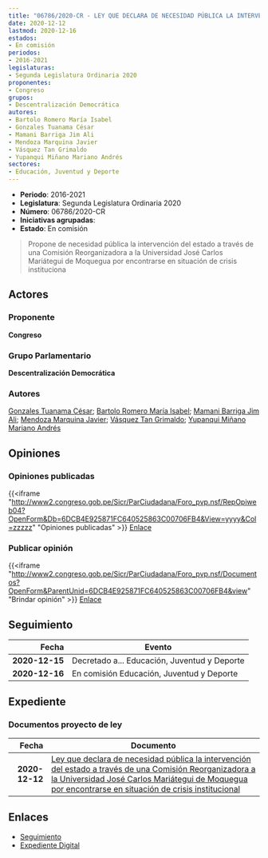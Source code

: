 ```yaml
---
title: "06786/2020-CR - LEY QUE DECLARA DE NECESIDAD PÚBLICA LA INTERVENCIÓN DEL ESTADO A TRAVÉS DE UNA COMISIÓN REORGANIZADORA A LA UNIVERSIDAD JOSÉ CARLOS MARIATEGUI DE MOQUEGUA POR ENCONTRARSE EN SITUACIÓN DE CRISIS INSTITUCIONAL"
date: 2020-12-12
lastmod: 2020-12-16
estados:
- En comisión
periodos:
- 2016-2021
legislaturas:
- Segunda Legislatura Ordinaria 2020
proponentes:
- Congreso
grupos:
- Descentralización Democrática
autores:
- Bartolo Romero María Isabel
- Gonzales Tuanama César
- Mamani Barriga Jim Ali
- Mendoza Marquina Javier
- Vásquez Tan Grimaldo
- Yupanqui Miñano Mariano Andrés
sectores:
- Educación, Juventud y Deporte
---
```

- **Periodo**: 2016-2021
- **Legislatura**: Segunda Legislatura Ordinaria 2020
- **Número**: 06786/2020-CR
- **Iniciativas agrupadas**: 
- **Estado**: En comisión

> Propone de necesidad pública la intervención del estado a través de una Comisión Reorganizadora a la Universidad José Carlos Mariátegui de Moquegua por encontrarse en situación de crisis instituciona


## Actores

### Proponente

**Congreso**

### Grupo Parlamentario

**Descentralización Democrática**

### Autores

[Gonzales Tuanama César](mailto:mailto:cgonzales@congreso.gob.pe); [Bartolo Romero María Isabel](mailto:mailto:mbartolo@congreso.gob.pe); [Mamani Barriga Jim Ali](mailto:mailto:jmamani@congreso.gob.pe); [Mendoza Marquina Javier](mailto:mailto:jmendoza@congreso.gob.pe); [Vásquez Tan Grimaldo](mailto:mailto:gvasquez@congreso.gob.pe); [Yupanqui Miñano Mariano Andrés](mailto:mailto:myupanqui@congreso.gob.pe)

## Opiniones

### Opiniones publicadas

{{<iframe "http://www2.congreso.gob.pe/Sicr/ParCiudadana/Foro_pvp.nsf/RepOpiweb04?OpenForm&Db=6DCB4E925871FC640525863C00706FB4&View=yyyy&Col=zzzzz" "Opiniones publicadas" >}}
[Enlace](http://www2.congreso.gob.pe/Sicr/ParCiudadana/Foro_pvp.nsf/RepOpiweb04?OpenForm&Db=6DCB4E925871FC640525863C00706FB4&View=yyyy&Col=zzzzz)

### Publicar opinión

{{<iframe "http://www2.congreso.gob.pe/Sicr/ParCiudadana/Foro_pvp.nsf/Documentos?OpenForm&ParentUnid=6DCB4E925871FC640525863C00706FB4&view" "Brindar opinión" >}}
[Enlace](http://www2.congreso.gob.pe/Sicr/ParCiudadana/Foro_pvp.nsf/Documentos?OpenForm&ParentUnid=6DCB4E925871FC640525863C00706FB4&view)


## Seguimiento

| Fecha | Evento |
|------:|--------|
| **2020-12-15** | Decretado a... Educación, Juventud y Deporte |
| **2020-12-16** | En comisión Educación, Juventud y Deporte |

## Expediente

### Documentos proyecto de ley

| Fecha | Documento |
|------:|-----------|
| **2020-12-12** | [Ley que declara de necesidad pública la intervención del estado a través de una Comisión Reorganizadora a la Universidad José Carlos Mariátegui de Moquegua por encontrarse en situación de crisis institucional](https://leyes.congreso.gob.pe/Documentos/2016_2021/Proyectos_de_Ley_y_de_Resoluciones_Legislativas/PL06786-20201212.pdf) |

## Enlaces

- [Seguimiento](http://www2.congreso.gob.pe/Sicr/TraDocEstProc/CLProLey2016.nsf/f7fff46988ca05b1052578e100829cc7/2745242df118ffd90525863c007891cf?OpenDocument)
- [Expediente Digital](http://www2.congreso.gob.pe/Sicr/TraDocEstProc/Expvirt_2011.nsf/visbusqptramdoc1621/06786?opendocument)

